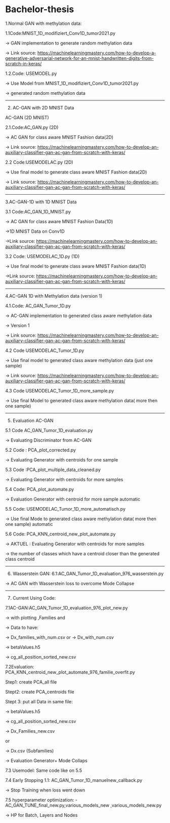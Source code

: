 # Bachelor-thesis
1.Normal GAN with methylation data:

1.1Code:MNIST_1D_modifiziert_Conv1D_tumor2021.py


-> GAN implementation to generate random methylation data


-> Link source: https://machinelearningmastery.com/how-to-develop-a-generative-adversarial-network-for-an-mnist-handwritten-digits-from-scratch-in-keras/

1.2.Code: USEMODEL.py


-> Use Model from MNIST_1D_modifiziert_Conv1D_tumor2021.py


-> generated random methylation data
____________________________________________________________________________________
2. AC-GAN with 2D MNIST Data


AC-GAN (2D MNIST)

2.1.Code:AC_GAN.py (2D)

-> AC GAN for class aware  MNIST Fashion data(2D)

-> Link source: https://machinelearningmastery.com/how-to-develop-an-auxiliary-classifier-gan-ac-gan-from-scratch-with-keras/



2.2 Code:USEMODELAC.py (2D)


-> Use final model to generate class aware MNIST Fashion data(2D)

-> Link source: https://machinelearningmastery.com/how-to-develop-an-auxiliary-classifier-gan-ac-gan-from-scratch-with-keras/


_____________________________________________________________________________________
3.AC-GAN-1D with 1D MNIST Data

3.1 Code:AC_GAN_1D_MNIST.py


-> AC GAN for class aware MNIST Fashion Data(1D)

->1D MNIST Data on Conv1D


->Link source: https://machinelearningmastery.com/how-to-develop-an-auxiliary-classifier-gan-ac-gan-from-scratch-with-keras/

3.2 Code: USEMODELAC_1D.py (1D)

-> Use final model to generate class aware MNIST Fashion data(1D)

->Link source: https://machinelearningmastery.com/how-to-develop-an-auxiliary-classifier-gan-ac-gan-from-scratch-with-keras/

_____________________________________________________________________________________

4.AC-GAN 1D with Methylation data (version 1)

4.1.Code: AC_GAN_Tumor_1D.py

-> AC-GAN implementation to generated class aware methylation data

-> Version 1

-> Link source: https://machinelearningmastery.com/how-to-develop-an-auxiliary-classifier-gan-ac-gan-from-scratch-with-keras/

4.2 Code USEMODELAC_Tumor_1D.py

-> Use final model to generated class aware methylation data (just one sample)


-> Link source: https://machinelearningmastery.com/how-to-develop-an-auxiliary-classifier-gan-ac-gan-from-scratch-with-keras/

4.3 Code USEMODELAC_Tumor_1D_more_sample.py


-> Use final Model to generated class aware methylation data( more then one sample)

_____________________________________________________________________________________

5. Evaluation AC-GAN 

5.1 Code AC_GAN_Tumor_1D_evaluation.py


-> Evaluating  Discriminator from AC-GAN 

5.2 Code : PCA_plot_corrected.py


-> Evaluating Generator with centroids for one sample

5.3 Code :PCA_plot_multiple_data_cleaned.py 


-> Evaluating Generator with centroids for more samples

5.4 Code: PCA_plot_automate.py


-> Evaluation Generator with centroid for more sample automatic

5.5 Code: USEMODELAC_Tumor_1D_more_automatisch.py


-> Use final Mode to generated class aware methylation data( more then one sample) automatic

5.6 Code: PCA_KNN_centroid_new_plot_automate.py

-> AKTUEL : Evaluating Generator with centroids for more samples

-> the number of classes which have a centroid closer than the generated class centroid 

_______________________________________________________________________________________

6. Wasserstein GAN:
6.1:AC_GAN_Tumor_1D_evaluation_976_wasserstein.py

-> AC GAN with Wasserstein loss to overcome  Mode Collapse


________________________________________________________________________________________


7. Current Using Code:

7.1AC-GAN:AC_GAN_Tumor_1D_evaluation_976_plot_new.py


-> with plotting ,Families and

-> Data to have:

-> Dx_families_with_num.csv
or
-> Dx_with_num.csv

-> betaValues.h5

-> cg_all_position_sorted_new.csv



7.2Evaluation: PCA_KNN_centroid_new_plot_automate_976_familie_overfit.py

Step1: create PCA_all file

Stept2: create PCA_centroids file

Stept 3: put all Data in same file:  

-> betaValues.h5

-> cg_all_position_sorted_new.csv

-> Dx_Families_new.csv
  
  or
  
-> Dx.csv  (Subfamilies)



-> Evaluation Generator+ Mode Collaps 

7.3 Usemodel: Same code like on 5.5

7.4 Early Stopping 1.1: AC_GAN_Tumor_1D_manuelnew_callback.py 


-> Stop Training when loss went down

7.5 hyperparameter optimization: - AC_GAN_TUNE_final_new.py,various_models_new ,various_models_new.py
                                  

->  HP for Batch, Layers and Nodes





